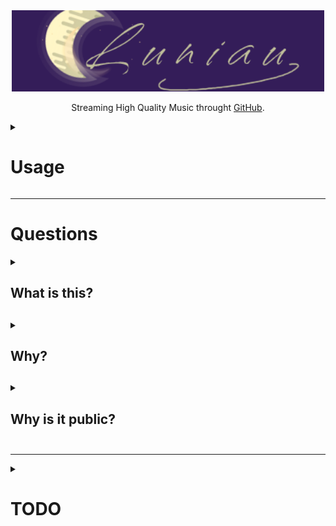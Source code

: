 <div align="center"><img height="130" width="500" src="logo.png" />
<p>Streaming High Quality Music throught <a href="https://github.com">GitHub</a>.</p></div>

<details><summary><h1>Usage</h1></summary>
  <p>To use Luniau, you can simply go on the <a href="">website</a>. It use <a href="https://github.com">GitHub</a></p>
</details>

___

<h1>Questions</h1>
<details><summary><h2>What is this?<h2></summary>
  <p>This is Luniau. A streaming "platform" that share high quality music without ads for free. If you want to add a music, make an <a href="https://github.com/LeBazarDeBryan/Luniau/issues/new?assignees=&labels=&projects=&template=song-request.md&title=%5BREQUEST%5D+Author+-+Name">issues</a>. I'll try my best to be fast.</p>
</details>

<details><summary><h2>Why?<h2></summary>
  <p>I decided to make this because I'm tired of streaming services poor audio quality (when free) and I'm tired of ads. I don't want to pay when I know that I can listen/download high quality music for free. For example, Spotify Free limit audio to 128kbit/s and in Premium, it's 320kbit/s. (Source: <a href="https://support.spotify.com/us/article/audio-quality">Spotify</a>)</p>
</details>

<details><summary><h2>Why is it public?<h2></summary>
  <p>I made it public because I want to share my project to everyone and make music request so they can listen to it in high quality, without ads, with a simple interface without paying a dollar.</p>
</details>

___

<details><summary><h1>TODO</h1></summary>

  - [ ] Add music.
  - [ ] Make a web interface.
</details>
